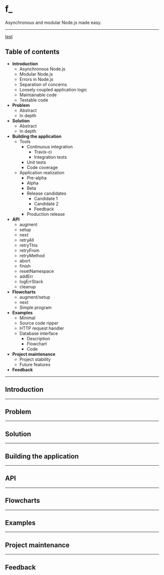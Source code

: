 # f_

Asynchronous and modular Node.js made easy.

---

[test](/#introduction)

## Table of contents

* **Introduction**
  - Asynchronous Node.js
  - Modular Node.js
  - Errors in Node.js
  - Separation of concerns
  - Loosely coupled application logic
  - Maintainable code
  - Testable code
* **Problem**
  - Abstract
  - In depth
* **Solution**
  - Abstract
  - In depth
* **Building the application**
  - Tools
    + Continuous integration
      * Travis-ci 
      * Integration tests
    + Unit tests
    + Code coverage
  - Application realization
    + Pre-alpha
    + Alpha
    + Beta
    + Release candidates
      * Candidate 1
      * Candidate 2
      * Feedback
    + Production release
* **API**
  - augment
  - setup
  - next
  - retryAll
  - retryThis
  - retryFrom
  - retryMethod
  - abort
  - finish
  - resetNamespace
  - addErr
  - logErrStack
  - cleanup
* **Flowcharts**
  - augment/setup
  - next
  - Simple program
* **Examples**
  - Minimal
  - Source code ripper
  - HTTP request handler
  - Database interface
    + Description
    + Flowchart
    + Code
* **Project maintenance**
  - Project stability
  - Future features
* **Feedback**

---

## Introduction

---

## Problem

---

## Solution

---

## Building the application

---

## API

---

## Flowcharts

---

## Examples

---

## Project maintenance

---

## Feedback
